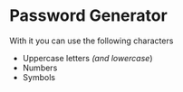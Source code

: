 # Password Generator
With it you can use the following characters
- Uppercase letters *(and lowercase*)
- Numbers
- Symbols
